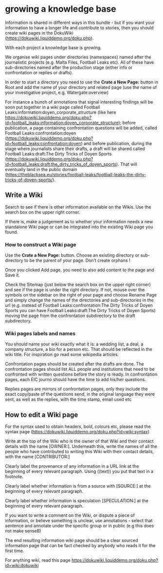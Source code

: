 # growing a knowledge base 

Information is shared in different ways in this bundle - but if you want your information to have a longer life and contribute to stories, then you should create wiki pages in the DokuWiki (https://dokuwiki.liquiddemo.org/doku.php). 

With each project a knowledge base is growing. 

We organise wiki pages under directories (namespaces) named after the journalistic projects (e.g. Malta Files, Football Leaks etc). All of these have sub-directories named after the production stage (either info or confrontation or replies or drafts). 

In order to start a directory you need to use the **Crate a New Page:** button in Root and add the name of your directory and related page (use the name of your investigative project, e.g. Watergate:overview) 

For instance a bunch of annotations that signal interesting findings will be soon put together in a wiki page called Football Leaks:information:doyen_corporate_structure (like here https://dokuwiki.liquiddemo.org/doku.php?id=football_leaks:information:doyen_corporate_structure); before publication, a page containing confrontation questions will be added, called Football Leaks:confrontation:doyen (https://dokuwiki.liquiddemo.org/doku.php?id=football_leaks:confrontation:doyen) and before publication, during the stage where journalists share their drafts, a draft will be shared called Football Leaks:draft:The Dirty Tricks of Doyen Sports (https://dokuwiki.liquiddemo.org/doku.php?id=football_leaks:draft:the_dirty_tricks_of_doyen_sports). That will eventually land in the public domain (https://theblacksea.eu/stories/football-leaks/football-leaks-the-dirty-tricks-of-doyen-sports/).

## Write a Wiki

Search to see if there is other information available on the Wikis. Use the search box on the upper right corner. 

If there is, make a judgement as to whether your information needs a new standalone Wiki page or can be integrated into the existing Wiki page you found.

### How to construct a Wiki page

Use the **Crate a New Page:** button. Choose an existing directory or sub-directory to be the parent of your page. Don’t create orphans ! 

Once you clicked Add page, you need to also add content to the page and Save it. 

Check the Sitemap (just below the search box on the upper right corner) and see if the page is under the right directory. If not, mouse over the symbols on the sidebar on the right of your page and choose Rename Page and simply change the names of the directories and sub-directories in the url (e.g. instead of  Football Leaks:confrontation:The Dirty Tricks of Doyen Sports you can have  Football Leaks:draft:The Dirty Tricks of Doyen Sports) moving the page from the confrontation subdirectory to the draft subdirectory. 

### Wiki pages labels and names

You should name your wiki exactly what it is: a wedding list, a deal, a company structure, a bio for a person etc. That should be reflected in the wiki title. For inspiration go read some wikipedia articles.

Confrontation pages should be created after the drafts are done. The confrontation pages should list ALL people and institutions that need to be confronted with written questions before the story is ready. In confrontation pages, each EIC journo should have the time to add his/her questions.

Replies pages are mirrors of confrontation pages, only they include the exact copy/paste of the questions send, in the original language they were sent, as well as the replies, with the time stamp, email used etc

## How to edit a Wiki page

For the syntax used to obtain headers, bold, colours etc, please read the syntax page (https://dokuwiki.liquiddemo.org/doku.php?id=wiki:syntax)

Write at the top of the Wiki who is the owner of that Wiki and their contact details with the name [OWNER:]. Underneath this, write the names of all the people who have contributed to writing this Wiki with their contact details, with the name [CONTRIBUTOR:]

Clearly label the provenance of any information in a URL link at the beginning of every relevant paragraph. Using ((text)) you put that text in a footnote.  

Clearly label whether information is from a source with [SOURCE:] at the beginning of every relevant paragraph.

Clearly label whether information is speculation [SPECULATION:] at the beginning of every relevant paragraph. 

If you want to write a comment on the Wiki, or dispute a piece of information, or believe something is unclear, use annotations - select that sentence and annotate under the specific group or in public (e.g this does not make senseB)
 
The end resulting information wiki page should be a clear sourced information page that can be fact checked by anybody who reads it for the first time.

For anything wiki, read this page https://dokuwiki.liquiddemo.org/doku.php?id=wiki:dokuwiki 

